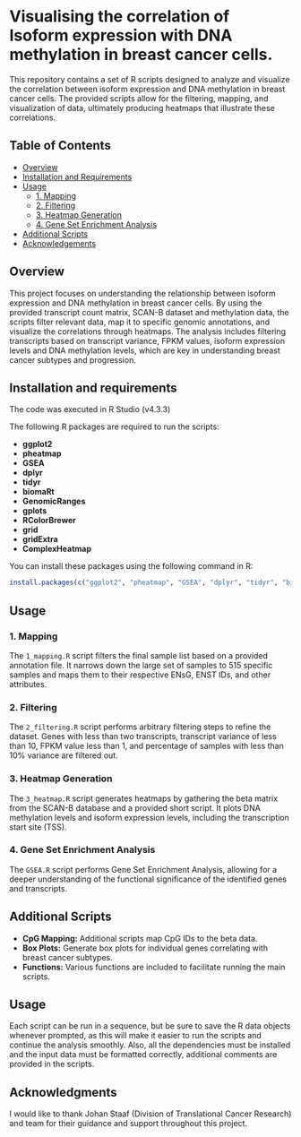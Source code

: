 # Visualising the correlation of Isoform expression with DNA methylation in breast cancer cells. 

This repository contains a set of R scripts designed to analyze and visualize the correlation between isoform expression and DNA methylation in breast cancer cells. The provided scripts allow for the filtering, mapping, and visualization of data, ultimately producing heatmaps that illustrate these correlations.

## Table of Contents

- [Overview](#overview)
- [Installation and Requirements](#installation)
- [Usage](#usage)
  - [1. Mapping](#1-mapping)
  - [2. Filtering](#2-filtering)
  - [3. Heatmap Generation](#3-heatmap-generation)
  - [4. Gene Set Enrichment Analysis](#4-gene-set-enrichment-analysis)
- [Additional Scripts](#additional-scripts)
- [Acknowledgements](#acknowledgements)

## Overview

This project focuses on understanding the relationship between isoform expression and DNA methylation in breast cancer cells. By using the provided transcript count matrix, SCAN-B dataset and methylation data, the scripts filter relevant data, map it to specific genomic annotations, and visualize the correlations through heatmaps. The analysis includes filtering transcripts based on transcript variance, FPKM values, isoform expression levels and DNA methylation levels, which are key in understanding breast cancer subtypes and progression.

## Installation and requirements

The code was executed in R Studio (v4.3.3)

The following R packages are required to run the scripts:

- **ggplot2**
- **pheatmap**
- **GSEA**
- **dplyr**
- **tidyr**
- **biomaRt**
- **GenomicRanges**
- **gplots**
- **RColorBrewer**
- **grid**
- **gridExtra**
- **ComplexHeatmap**

You can install these packages using the following command in R:

```r
install.packages(c("ggplot2", "pheatmap", "GSEA", "dplyr", "tidyr", "biomaRt", "GenomicRanges", "gplots", "RColorBrewer", "RColorBrewer","grid", "gridExtra", "ComplexHeatmap"))
```

## Usage

### 1. Mapping

The `1_mapping.R` script filters the final sample list based on a provided annotation file. It narrows down the large set of samples to 515 specific samples and maps them to their respective ENsG, ENST IDs, and other attributes.

### 2. Filtering

The `2_filtering.R` script performs arbitrary filtering steps to refine the dataset. Genes with less than two transcripts, transcript variance of less than 10, FPKM value less than 1, and percentage of samples with less than 10% variance are filtered out.

### 3. Heatmap Generation

The `3_heatmap.R` script generates heatmaps by gathering the beta matrix from the SCAN-B database and a provided short script. It plots DNA methylation levels and isoform expression levels, including the transcription start site (TSS).

### 4. Gene Set Enrichment Analysis

The `GSEA.R` script performs Gene Set Enrichment Analysis, allowing for a deeper understanding of the functional significance of the identified genes and transcripts.


## Additional Scripts

- **CpG Mapping:** Additional scripts map CpG IDs to the beta data.
- **Box Plots:** Generate box plots for individual genes correlating with breast cancer subtypes.
- **Functions:** Various functions are included to facilitate running the main scripts.


## Usage 
Each script can be run in a sequence, but be sure to save the R data objects whenever prompted, as this will make it easier to run the scripts and continue the analysis smoothly. Also, all the dependencies must be installed and the input data must be formatted correctly, additional comments are provided in the scripts.

## Acknowledgments

I would like to thank Johan Staaf (Division of Translational Cancer Research) and team for their guidance and support throughout this project.